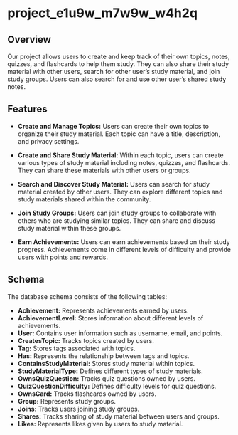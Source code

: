 # project_e1u9w_m7w9w_w4h2q

## Overview
Our project allows users to create and keep track of their own topics, notes, quizzes, and flashcards to help them study. They can also share their study material with other users, search for other user’s study material, and join study groups. Users can also search for and use other user’s shared study notes.

## Features
- **Create and Manage Topics:** Users can create their own topics to organize their study material. Each topic can have a title, description, and privacy settings.

- **Create and Share Study Material:** Within each topic, users can create various types of study material including notes, quizzes, and flashcards. They can share these materials with other users or groups.

- **Search and Discover Study Material:** Users can search for study material created by other users. They can explore different topics and study materials shared within the community.

- **Join Study Groups:** Users can join study groups to collaborate with others who are studying similar topics. They can share and discuss study material within these groups.

- **Earn Achievements:** Users can earn achievements based on their study progress. Achievements come in different levels of difficulty and provide users with points and rewards.


## Schema

The database schema consists of the following tables:

- **Achievement:** Represents achievements earned by users.
- **AchievementLevel:** Stores information about different levels of achievements.
- **User:** Contains user information such as username, email, and points.
- **CreatesTopic:** Tracks topics created by users.
- **Tag:** Stores tags associated with topics.
- **Has:** Represents the relationship between tags and topics.
- **ContainsStudyMaterial:** Stores study material within topics.
- **StudyMaterialType:** Defines different types of study materials.
- **OwnsQuizQuestion:** Tracks quiz questions owned by users.
- **QuizQuestionDifficulty:** Defines difficulty levels for quiz questions.
- **OwnsCard:** Tracks flashcards owned by users.
- **Group:** Represents study groups.
- **Joins:** Tracks users joining study groups.
- **Shares:** Tracks sharing of study material between users and groups.
- **Likes:** Represents likes given by users to study material.